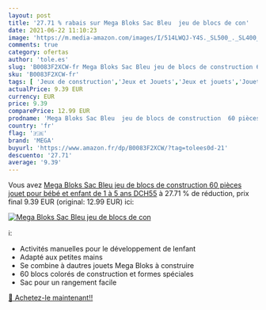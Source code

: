 ```yaml
---
layout: post
title: '27.71 % rabais sur Mega Bloks Sac Bleu  jeu de blocs de con'
date: 2021-06-22 11:10:23
image: 'https://m.media-amazon.com/images/I/514LWQJ-Y4S._SL500_._SL400_.jpg'
comments: true
category: ofertas
author: 'tole.es'
slug: 'B0083F2XCW-fr Mega Bloks Sac Bleu jeu de blocs de construction 60 pièces...'
sku: 'B0083F2XCW-fr'
tags: [ 'Jeux de construction','Jeux et Jouets','Jeux et jouets','Jouets dactivité et de développement','Jouets déveil et 1er âge','mega', ]
actualPrice: 9.39 EUR
currency: EUR
price: 9.39
comparePrice: 12.99 EUR
prodname: 'Mega Bloks Sac Bleu  jeu de blocs de construction  60 pièces  jouet pour bébé et enfant de 1 à 5 ans  DCH55'
country: 'fr'
flag: '🇫🇷'
brand: 'MEGA'
buyurl: 'https://www.amazon.fr/dp/B0083F2XCW/?tag=tolees0d-21'
descuento: '27.71'
average: '9.39'
---
```


Vous avez [Mega Bloks Sac Bleu  jeu de blocs de construction  60 pièces  jouet pour bébé et enfant de 1 à 5 ans  DCH55](https://www.amazon.fr/dp/B0083F2XCW/?tag=tolees0d-21)  à  27.71 % de réduction, prix final  9.39 EUR (original: 12.99 EUR) ici:

[![Mega Bloks Sac Bleu  jeu de blocs de con](https://m.media-amazon.com/images/I/514LWQJ-Y4S._SL500_._SL400_.jpg)](https://www.amazon.fr/dp/B0083F2XCW/?tag=tolees0d-21)

ℹ️:

- Activités manuelles pour le développement de lenfant
- ​Adapté aux petites mains
- Se combine à dautres jouets Mega Bloks à construire
- ​60 blocs colorés de construction et formes spéciales
- Sac pour un rangement facile

[🛒 Achetez-le maintenant!!](https://www.amazon.fr/dp/B0083F2XCW/?tag=tolees0d-21)
